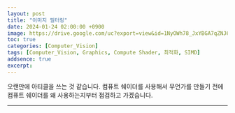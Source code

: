 ```yaml
---
layout: post
title: "이미지 필터링"
date: 2024-01-24 02:00:00 +0900
image: https://drive.google.com/uc?export=view&id=1NyOWh78_JxYBGA7qZNJ6zfsdgN92M5pL
toc: true
categories: [Computer_Vision]
tags: [Computer_Vision, Graphics, Compute Shader, 최적화, SIMD]
addsence: true
excerpt:  
---
```


오랜만에 아티클을 쓰는 것 같습니다. 
컴퓨트 쉐이더를 사용해서 무언가를 만들기 전에 컴퓨트 쉐이더를 왜 사용하는지부터 점검하고 가겠습니다.

---

